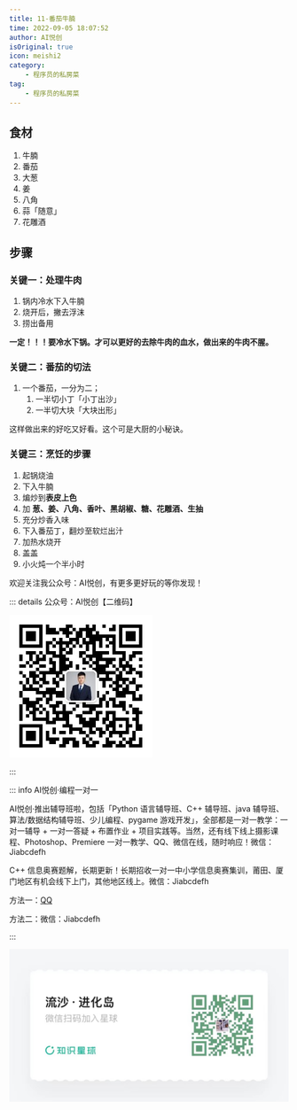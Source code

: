 ```yaml
---
title: 11-番茄牛腩
time: 2022-09-05 18:07:52
author: AI悦创
isOriginal: true
icon: meishi2
category: 
    - 程序员的私房菜
tag:
    - 程序员的私房菜
---
```


## 食材

1. 牛腩
2. 番茄
3. 大葱
4. 姜
5. 八角
6. 蒜「随意」
7. 花雕酒



## 步骤

### 关键一：处理牛肉

1. 锅内冷水下入牛腩
2. 烧开后，撇去浮沫
3. 捞出备用

**一定！！！要冷水下锅。才可以更好的去除牛肉的血水，做出来的牛肉不腥。**

### 关键二：番茄的切法

1. 一个番茄，一分为二；
    1. 一半切小丁「小丁出沙」
    2. 一半切大块「大块出形」

这样做出来的好吃又好看。这个可是大厨的小秘诀。

### 关键三：烹饪的步骤

1. 起锅烧油
2. 下入牛腩
3. 煸炒到**表皮上色**
4. 加 **葱、姜、八角、香叶、黑胡椒、糖、花雕酒、生抽**
5. 充分炒香入味
6. 下入番茄丁，翻炒至软烂出汁
7. 加热水烧开
8. 盖盖
9. 小火炖一个半小时



欢迎关注我公众号：AI悦创，有更多更好玩的等你发现！

::: details 公众号：AI悦创【二维码】

![](/gzh.jpg)

:::

::: info AI悦创·编程一对一

AI悦创·推出辅导班啦，包括「Python 语言辅导班、C++ 辅导班、java 辅导班、算法/数据结构辅导班、少儿编程、pygame 游戏开发」，全部都是一对一教学：一对一辅导 + 一对一答疑 + 布置作业 + 项目实践等。当然，还有线下线上摄影课程、Photoshop、Premiere 一对一教学、QQ、微信在线，随时响应！微信：Jiabcdefh

C++ 信息奥赛题解，长期更新！长期招收一对一中小学信息奥赛集训，莆田、厦门地区有机会线下上门，其他地区线上。微信：Jiabcdefh

方法一：[QQ](http://wpa.qq.com/msgrd?v=3&uin=1432803776&site=qq&menu=yes)

方法二：微信：Jiabcdefh

:::

![](/zsxq.jpg)


